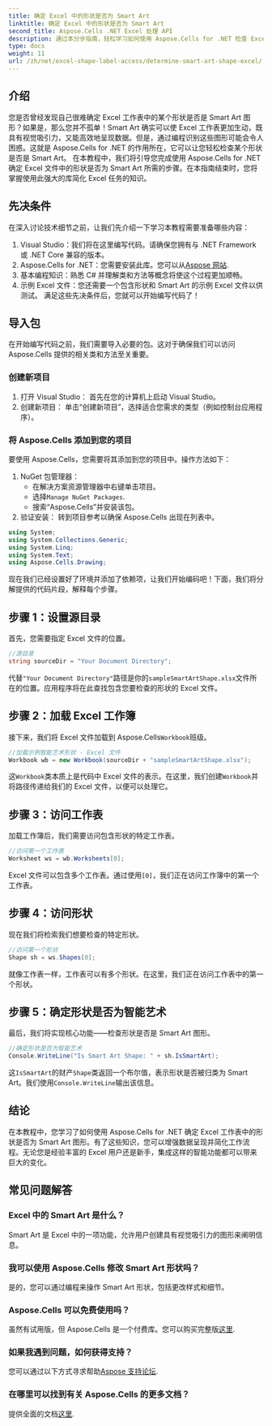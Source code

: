 ```yaml
---
title: 确定 Excel 中的形状是否为 Smart Art
linktitle: 确定 Excel 中的形状是否为 Smart Art
second_title: Aspose.Cells .NET Excel 处理 API
description: 通过本分步指南，轻松学习如何使用 Aspose.Cells for .NET 检查 Excel 中的形状是否为 Smart Art。非常适合自动执行 Excel 任务。
type: docs
weight: 11
url: /zh/net/excel-shape-label-access/determine-smart-art-shape-excel/
---
```

## 介绍
您是否曾经发现自己很难确定 Excel 工作表中的某个形状是否是 Smart Art 图形？如果是，那么您并不孤单！Smart Art 确实可以使 Excel 工作表更加生动，既具有视觉吸引力，又能高效地呈现数据。但是，通过编程识别这些图形可能会令人困惑。这就是 Aspose.Cells for .NET 的作用所在，它可以让您轻松检查某个形状是否是 Smart Art。 
在本教程中，我们将引导您完成使用 Aspose.Cells for .NET 确定 Excel 文件中的形状是否为 Smart Art 所需的步骤。在本指南结束时，您将掌握使用此强大的库简化 Excel 任务的知识。
## 先决条件
在深入讨论技术细节之前，让我们先介绍一下学习本教程需要准备哪些内容：
1. Visual Studio：我们将在这里编写代码。请确保您拥有与 .NET Framework 或 .NET Core 兼容的版本。
2.  Aspose.Cells for .NET：您需要安装此库。您可以从[Aspose 网站](https://releases.aspose.com/cells/net/).
3. 基本编程知识：熟悉 C# 并理解类和方法等概念将使这个过程更加顺畅。
4. 示例 Excel 文件：您还需要一个包含形状和 Smart Art 的示例 Excel 文件以供测试。
满足这些先决条件后，您就可以开始编写代码了！
## 导入包
在开始编写代码之前，我们需要导入必要的包。这对于确保我们可以访问 Aspose.Cells 提供的相关类和方法至关重要。
### 创建新项目
1. 打开 Visual Studio：
   首先在您的计算机上启动 Visual Studio。
2. 创建新项目：
   单击“创建新项目”，选择适合您需求的类型（例如控制台应用程序）。
### 将 Aspose.Cells 添加到您的项目
要使用 Aspose.Cells，您需要将其添加到您的项目中。操作方法如下：
1. NuGet 包管理器：
   - 在解决方案资源管理器中右键单击项目。
   - 选择`Manage NuGet Packages`.
   - 搜索“Aspose.Cells”并安装该包。
2. 验证安装：
   转到项目参考以确保 Aspose.Cells 出现在列表中。 
```csharp
using System;
using System.Collections.Generic;
using System.Linq;
using System.Text;
using Aspose.Cells.Drawing;
```
现在我们已经设置好了环境并添加了依赖项，让我们开始编码吧！下面，我们将分解提供的代码片段，解释每个步骤。
## 步骤 1：设置源目录
首先，您需要指定 Excel 文件的位置。
```csharp
//源目录
string sourceDir = "Your Document Directory";
```
代替`"Your Document Directory"`路径是你的`sampleSmartArtShape.xlsx`文件所在的位置。应用程序将在此查找包含您要检查的形状的 Excel 文件。
## 步骤 2：加载 Excel 工作簿
接下来，我们将 Excel 文件加载到 Aspose.Cells`Workbook`班级。
```csharp
//加载示例智能艺术形状 - Excel 文件
Workbook wb = new Workbook(sourceDir + "sampleSmartArtShape.xlsx");
```
这`Workbook`类本质上是代码中 Excel 文件的表示。在这里，我们创建`Workbook`并将路径传递给我们的 Excel 文件，以便可以处理它。
## 步骤 3：访问工作表
加载工作簿后，我们需要访问包含形状的特定工作表。
```csharp
//访问第一个工作表
Worksheet ws = wb.Worksheets[0];
```
 Excel 文件可以包含多个工作表。通过使用`[0]`，我们正在访问工作簿中的第一个工作表。 
## 步骤 4：访问形状
现在我们将检索我们想要检查的特定形状。
```csharp
//访问第一个形状
Shape sh = ws.Shapes[0];
```
就像工作表一样，工作表可以有多个形状。在这里，我们正在访问工作表中的第一个形状。 
## 步骤 5：确定形状是否为智能艺术
最后，我们将实现核心功能——检查形状是否是 Smart Art 图形。
```csharp
//确定形状是否为智能艺术
Console.WriteLine("Is Smart Art Shape: " + sh.IsSmartArt);
```
这`IsSmartArt`的财产`Shape`类返回一个布尔值，表示形状是否被归类为 Smart Art。我们使用`Console.WriteLine`输出该信息。 
## 结论
在本教程中，您学习了如何使用 Aspose.Cells for .NET 确定 Excel 工作表中的形状是否为 Smart Art 图形。有了这些知识，您可以增强数据呈现并简化工作流程。无论您是经验丰富的 Excel 用户还是新手，集成这样的智能功能都可以带来巨大的变化。 
## 常见问题解答
### Excel 中的 Smart Art 是什么？
Smart Art 是 Excel 中的一项功能，允许用户创建具有视觉吸引力的图形来阐明信息。
### 我可以使用 Aspose.Cells 修改 Smart Art 形状吗？
是的，您可以通过编程来操作 Smart Art 形状，包括更改样式和细节。
### Aspose.Cells 可以免费使用吗？
虽然有试用版，但 Aspose.Cells 是一个付费库。您可以购买完整版[这里](https://purchase.aspose.com/buy).
### 如果我遇到问题，如何获得支持？
您可以通过以下方式寻求帮助[Aspose 支持论坛](https://forum.aspose.com/c/cells/9).
### 在哪里可以找到有关 Aspose.Cells 的更多文档？
提供全面的文档[这里](https://reference.aspose.com/cells/net/).